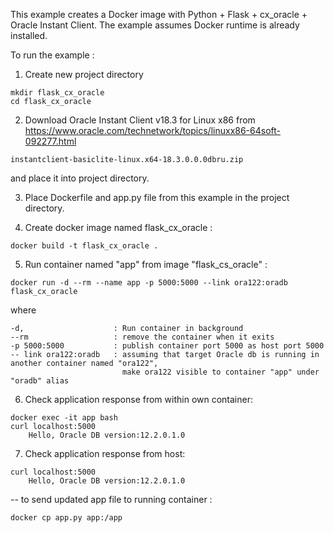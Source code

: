
This example creates a Docker image with Python + Flask + cx_oracle + Oracle Instant Client.
The example assumes Docker runtime is already installed.

To run the example :

1. Create new project directory
```
mkdir flask_cx_oracle
cd flask_cx_oracle
```

2. Download Oracle Instant Client v18.3 for Linux x86 from https://www.oracle.com/technetwork/topics/linuxx86-64soft-092277.html 
```
instantclient-basiclite-linux.x64-18.3.0.0.0dbru.zip
```
and place it into project directory.

3. Place Dockerfile and app.py file from this example in the project directory.

4. Create docker image named flask_cx_oracle :
```
docker build -t flask_cx_oracle .
```

5. Run container named "app" from image "flask_cs_oracle" :
```
docker run -d --rm --name app -p 5000:5000 --link ora122:oradb flask_cx_oracle
```
where
```
-d,                    : Run container in background
--rm                   : remove the container when it exits
-p 5000:5000           : publish container port 5000 as host port 5000
-- link ora122:oradb   : assuming that target Oracle db is running in another container named "ora122", 
                         make ora122 visible to container "app" under "oradb" alias                        
```  
6. Check application response from within own container:
```
docker exec -it app bash
curl localhost:5000
	Hello, Oracle DB version:12.2.0.1.0
```                              
7. Check application response from host:
```
curl localhost:5000
	Hello, Oracle DB version:12.2.0.1.0
```
-- to send updated app file to running container :
```
docker cp app.py app:/app
```
